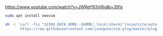 
https://www.youtube.com/watch?v=JWReY93Vl6g&t=391s

```bash
sudo apt install neovim
```

```bash
sh -c 'curl -fLo "${XDG_DATA_HOME:-$HOME/.local/share}"/nvim/site/autoload/plug.vim --create-dirs \
       https://raw.githubusercontent.com/junegunn/vim-plug/master/plug.vim'
```

